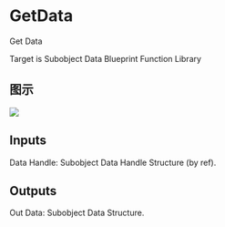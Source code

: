 # GetData

Get Data

Target is Subobject Data Blueprint Function Library

## 图示

![]($-20221218-21051629.png)

## Inputs

Data Handle: Subobject Data Handle Structure (by ref).  

## Outputs

Out Data: Subobject Data Structure.

